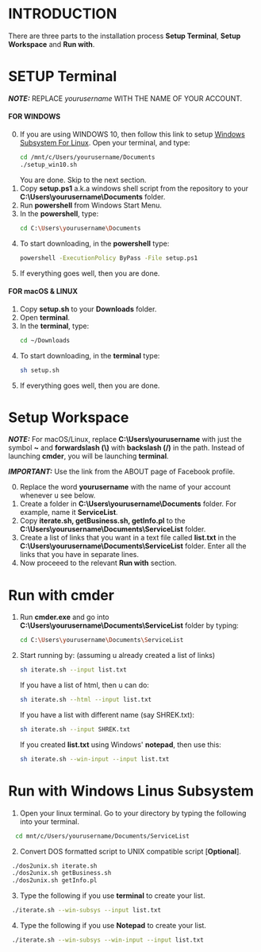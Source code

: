 INTRODUCTION
======

There are three parts to the installation process **Setup Terminal**, **Setup Workspace** and  **Run with**. 


SETUP Terminal
=================
***NOTE:*** REPLACE *yourusername*  WITH THE NAME OF YOUR ACCOUNT.

#### FOR WINDOWS


0. If you are using WINDOWS 10, then follow this link to setup [Windows Subsystem For Linux](https://docs.microsoft.com/en-us/windows/wsl/install-win10 "Windows Subsystem For Linux"). Open your terminal, and type:
   ```bash
   cd /mnt/c/Users/yourusername/Documents
   ./setup_win10.sh
   ```
   You are done. Skip to the next section.
1. Copy **setup.ps1** a.k.a windows shell script from the repository  to your **C:\Users\yourusername\Documents** folder.
2. Run **powershell** from Windows Start Menu.
3. In the **powershell**, type:
   ```bash
   cd C:\Users\yourusername\Documents
   ```
4. To start downloading, in the **powershell** type:
   ```bash
   powershell -ExecutionPolicy ByPass -File setup.ps1
   ```
5. If everything goes well, then you are done.



#### FOR macOS & LINUX

1. Copy **setup.sh** to your **Downloads** folder.
2. Open **terminal**.
3. In the **terminal**, type:
   ```bash
   cd ~/Downloads
   ```
4. To start downloading, in the **terminal** type:
   ```bash
   sh setup.sh
   ```
5. If everything goes well, then you are done.


Setup Workspace
=======

***NOTE:*** For macOS/Linux, replace **C:\Users\yourusername** with just the symbol **~** and **forwardslash (\\)** with **backslash (/)** in the path. Instead of launching **cmder**, you will be launching **terminal**.
      
***IMPORTANT:*** Use the link from the ABOUT page of Facebook profile.

0. Replace the word **yourusername**  with the name of your account whenever u see below.
1. Create a folder in **C:\Users\yourusername\Documents** folder. For example, name it **ServiceList**.
2. Copy **iterate.sh, getBusiness.sh, getInfo.pl** to the **C:\Users\yourusername\Documents\ServiceList** folder.
3. Create a list of links that you want in a text file called **list.txt** in the **C:\Users\yourusername\Documents\ServiceList** folder.
   Enter all the links that you have in separate lines.
4. Now proceeed to the relevant **Run with** section.

 Run with cmder
=======
1. Run **cmder.exe** and go into **C:\Users\yourusername\Documents\ServiceList** folder by typing:
    ```bash
    cd C:\Users\yourusername\Documents\ServiceList
    ```
2. Start running by: (assuming u already created a list of links)
   ```bash
   sh iterate.sh --input list.txt
   ```
   If you have a list of html, then u can do:
   ```bash
   sh iterate.sh --html --input list.txt
   ```
   If you have a list with different name (say SHREK.txt):
   ```bash
   sh iterate.sh --input SHREK.txt
   ```
   If you created **list.txt** using Windows' **notepad**, then use this:
   ```bash
   sh iterate.sh --win-input --input list.txt
   ```
   
 Run with Windows Linus Subsystem
=======
  1. Open your linux terminal. Go to your directory by typing the following into your terminal.
  ```bash
    cd mnt/c/Users/yourusername/Documents/ServiceList
  ```
  2. Convert DOS formatted script to UNIX compatible script [**Optional**].
  ```bash
   ./dos2unix.sh iterate.sh
   ./dos2unix.sh getBusiness.sh
   ./dos2unix.sh getInfo.pl
   ```   
  3. Type the following if you use **terminal** to create your list.
  ```bash
   ./iterate.sh --win-subsys --input list.txt
   ``` 
  4. Type the following if you use **Notepad** to create your list.
  ```bash
   ./iterate.sh --win-subsys --win-input --input list.txt
   ``` 
